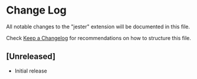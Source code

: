 # Change Log

All notable changes to the "jester" extension will be documented in this file.

Check [Keep a Changelog](http://keepachangelog.com/) for recommendations on how to structure this file.

## [Unreleased]

- Initial release